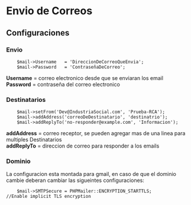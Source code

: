 
# Envio de Correos


## Configuraciones
### Envio

```mail.php
    $mail->Username   = 'DireccionDeCorreoQueEnvia';
    $mail->Password   = 'ContraseñaDeCorreo';       
```
**Username** = correo electronico desde que se enviaran los email  
**Password** = contraseña del correo electronico
### Destinatarios

```mail.php
    $mail->setFrom('Dev@IndustriaSocial.com', 'Prueba-RCA');
    $mail->addAddress('correoDeDestinatario', 'destinatrio');
    $mail->addReplyTo('no-responder@example.com', 'Informacion');
```
**addAddress** = correo receptor, se pueden agregar mas de una linea para multiples Destinatarios  
**addReplyTo** = direccion de correo para responder a los emails

### Dominio
La configuracion esta montada para gmail, en caso de que el dominio cambie deberan cambiar las sigueintes configuraciones:
```mail.php
    $mail->SMTPSecure = PHPMailer::ENCRYPTION_STARTTLS;            //Enable implicit TLS encryption
```